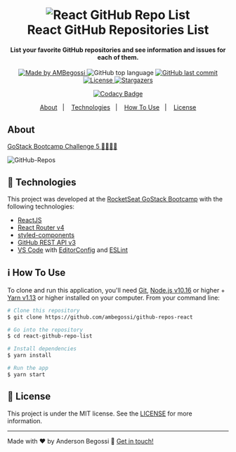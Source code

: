 <h1 align="center">
    <img alt="React GitHub Repo List" src="https://res.cloudinary.com/lukemorales/image/upload/v1562170812/readme_logos/react-github-repo-list_gyiyf4.png" />
    <br>
    React GitHub Repositories List
</h1>

<h4 align="center">
  List your favorite GitHub repositories and see information and issues for each of them.
</h4>

<p align="center">
  <a href="https://ambegossi.com">
    <img alt="Made by AMBegossi" src="https://img.shields.io/badge/made%20by-ambegossi-%2304D361">
  </a>

  <img alt="GitHub top language" src="https://img.shields.io/github/languages/top/ambegossi/github-repos-react.svg">

  <a href="https://github.com/ambegossi/github-repos-react/commits/master">
    <img alt="GitHub last commit" src="https://img.shields.io/github/last-commit/ambegossi/github-repos-react.svg">
  </a>

  <a href="https://github.com/ambegossi/github-repos-react/blob/master/LICENSE.md">
  <img alt="License" src="https://img.shields.io/badge/license-MIT-%2304D361">
  </a>

  <a href="https://github.com/ambegossi/github-repos-react/stargazers">
    <img alt="Stargazers" src="https://img.shields.io/github/stars/ambegossi/github-repos-react?style=social">
  </a>

</p>

<p align="center">
  <a href="https://www.codacy.com/manual/ambegossi/github-repos-react?utm_source=github.com&amp;utm_medium=referral&amp;utm_content=ambegossi/github-repos-react&amp;utm_campaign=Badge_Grade">
    <img alt="Codacy Badge" src="https://api.codacy.com/project/badge/Grade/10321e5ea8144db8aecd2f4480bc963c">
  </a>
</p>

<p align="center">
  <a href="#about">About</a>&nbsp;&nbsp;&nbsp;|&nbsp;&nbsp;&nbsp;
  <a href="#rocket-technologies">Technologies</a>&nbsp;&nbsp;&nbsp;|&nbsp;&nbsp;&nbsp;
  <a href="#information_source-how-to-use">How To Use</a>&nbsp;&nbsp;&nbsp;|&nbsp;&nbsp;&nbsp;
  <a href="#memo-license">License</a>
</p>

## About

[GoStack Bootcamp Challenge 5 🚀👨🏻‍🚀](https://github.com/Rocketseat/bootcamp-gostack-desafio-05#desafio-05-aplica%C3%A7%C3%A3o-com-reactjs)

![GitHub-Repos](.github/repos-gh.gif)

## :rocket: Technologies

This project was developed at the [RocketSeat GoStack Bootcamp](https://rocketseat.com.br/bootcamp) with the following technologies:

-  [ReactJS](https://reactjs.org/)
- [React Router v4](https://github.com/ReactTraining/react-router)
- [styled-components](https://www.styled-components.com/)
- [GitHub REST API v3](https://developer.github.com/v3/)
- [VS Code][vc] with [EditorConfig][vceditconfig] and [ESLint][vceslint]

## :information_source: How To Use

To clone and run this application, you'll need [Git](https://git-scm.com), [Node.js v10.16][nodejs] or higher + [Yarn v1.13][yarn] or higher installed on your computer. From your command line:

```bash
# Clone this repository
$ git clone https://github.com/ambegossi/github-repos-react

# Go into the repository
$ cd react-github-repo-list

# Install dependencies
$ yarn install

# Run the app
$ yarn start
```

## :memo: License
This project is under the MIT license. See the [LICENSE](LICENSE.md) for more information.

---

Made with ♥ by Anderson Begossi :wave: [Get in touch!](https://www.linkedin.com/in/anderson-begossi-b5065a130)

[nodejs]: https://nodejs.org/
[yarn]: https://yarnpkg.com/
[vc]: https://code.visualstudio.com/
[vceditconfig]: https://marketplace.visualstudio.com/items?itemName=EditorConfig.EditorCo
[vceslint]: https://marketplace.visualstudio.com/items?itemName=dbaeumer.vscode-eslint
